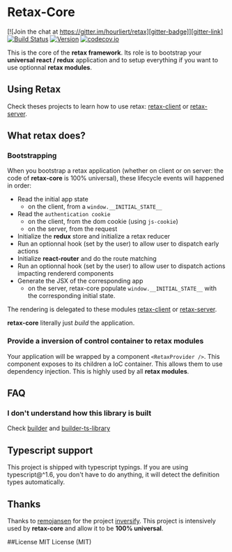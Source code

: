 # Retax-Core

[![Join the chat at https://gitter.im/hourliert/retax][gitter-badge]][gitter-link]
[![Build Status][travis-badge]][travis-link]
[![Version][version-badge]][version-link]
[![codecov.io][codecov-badge]][codecov-link]

This is the core of the **retax framework**.
Its role is to bootstrap your **universal react / redux** application and to setup everything if you want to use
optionnal **retax modules**.

## Using Retax
Check theses projects to learn how to use retax: [retax-client][retax-client-link] or [retax-server][retax-server-link].


## What retax does?
### Bootstrapping
When you bootstrap a retax application
(whether on client or on server: the code of **retax-core** is 100% universal),
these lifecycle events will happened in order:

* Read the initial app state
  * on the client, from a `window.__INITIAL_STATE__`
* Read the `authentication cookie`
  * on the client, from the dom cookie (using `js-cookie`)
  * on the server, from the request
* Initialize the **redux** store and initialize a retax reducer
* Run an optionnal hook (set by the user) to allow user to dispatch early actions
* Initialize **react-router** and do the route matching
* Run an optionnal hook (set by the user) to allow user to dispatch actions impacting rendererd components
* Generate the JSX of the corresponding app
  * on the server, retax-core populate `window.__INITIAL_STATE__` with the corresponding initial state.

The rendering is delegated to these modules [retax-client][retax-client-link] or [retax-server][retax-server-link].

**retax-core** literally just *build* the application.

### Provide a inversion of control container to retax modules
Your application will be wrapped by a component `<RetaxProvider />`. This component exposes to its children a IoC container.
This allows them to use dependency injection. This is highly used by all **retax modules**.


## FAQ
### I don't understand how this library is built
Check [builder][builder-link] and [builder-ts-library][builder-ts-library-link]


## Typescript support
This project is shipped with typescript typings.
If you are using typescript@^1.6, you don't have to do anything, it will detect the definition types automatically.


## Thanks
Thanks to [remojansen](https://github.com/remojansen) for the project [inversify](http://inversify.io/).
This project is intensively used by **retax-core** and allow it to be **100% universal**.


##License
MIT License (MIT)


[gitter-badge]: https://badges.gitter.im/hourliert/retax.svg
[gitter-link]: https://gitter.im/hourliert/retax?utm_source=badge&utm_medium=badge&utm_campaign=pr-badge&utm_content=badge
[travis-badge]: https://travis-ci.org/retaxJS/retax-core.svg?branch=master
[travis-link]: https://travis-ci.org/retaxJS/retax-core
[version-badge]: https://badge.fury.io/js/retax-core.svg
[version-link]: https://badge.fury.io/js/retax-core
[codecov-badge]: https://codecov.io/github/retaxJS/retax-core/coverage.svg?branch=master
[codecov-link]: https://codecov.io/github/retaxJS/retax-core?branch=master
[builder-link]: http://builder.formidable.com/
[builder-ts-library-link]: https://github.com/hourliert/builder-ts-library

[retax-client-link]: https://github.com/retaxJS/retax-client
[retax-server-link]: https://github.com/retaxJS/retax-server
